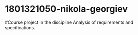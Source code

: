# 1801321050-nikola-georgiev
#Course project in the discipline Analysis of requirements and specifications.
